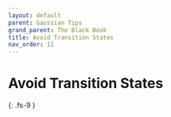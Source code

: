 ```yaml
---
layout: default
parent: Gaussian Tips
grand_parent: The Black Book
title: Avoid Transition States
nav_order: 11
---
```


# Avoid Transition States
{: .fs-9 }

